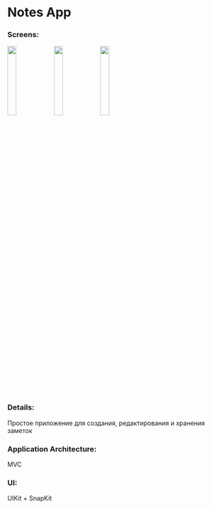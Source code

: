 # Notes App
### Screens: ###

<div>
<img src="https://user-images.githubusercontent.com/109591126/232737960-6c6fd5a4-b404-4f00-8660-e30f5dc6f227.png" width=20% height=20%>
<img src="https://user-images.githubusercontent.com/109591126/232737966-c0644869-a4bf-41a8-9046-0ab0dea55d8f.png" width=20% height=20%>
<img src="https://user-images.githubusercontent.com/109591126/232737970-35cf63ee-763d-49dd-a20e-c348101391b3.png" width=20% height=20%>
</div>


### Details: ###

Простое приложение для создания, редактирования и хранения заметок

### Application Architecture: ###
MVC 
### UI: ###
UIKit + SnapKit
